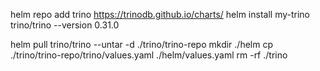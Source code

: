 helm repo add trino https://trinodb.github.io/charts/
helm install my-trino trino/trino --version 0.31.0

helm pull trino/trino --untar -d ./trino/trino-repo
mkdir ./helm
cp ./trino/trino-repo/trino/values.yaml ./helm/values.yaml
rm -rf ./trino